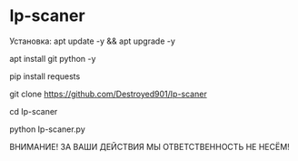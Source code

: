 # Ip-scaner
Установка:
apt update -y && apt upgrade -y

apt install git python -y

pip install requests

git clone https://github.com/Destroyed901/Ip-scaner

cd Ip-scaner

python Ip-scaner.py


ВНИМАНИЕ! ЗА ВАШИ ДЕЙСТВИЯ МЫ ОТВЕТСТВЕННОСТЬ НЕ НЕСЁМ!
